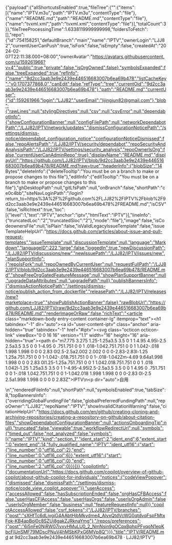 {"payload":{"allShortcutsEnabled":true,"fileTree":{"":{"items":[{"name":"IPTV.m3u","path":"IPTV.m3u","contentType":"file"},{"name":"README.md","path":"README.md","contentType":"file"},{"name":"tvxml.xml","path":"tvxml.xml","contentType":"file"}],"totalCount":3}},"fileTreeProcessingTime":1.6338119999999998,"foldersToFetch":[],"repo":{"id":754158251,"defaultBranch":"main","name":"IPTV","ownerLogin":"LJJ82","currentUserCanPush":true,"isFork":false,"isEmpty":false,"createdAt":"2024-02-07T22:11:38.000+08:00","ownerAvatar":"https://avatars.githubusercontent.com/u/159261966?v=4","public":true,"private":false,"isOrgOwned":false},"symbolsExpanded":false,"treeExpanded":true,"refInfo":{"name":"9d2cc3aab3e9e2439e446516683007b6ea69b478","listCacheKey":"v0:1707377868.0","canEdit":false,"refType":"tree","currentOid":"9d2cc3aab3e9e2439e446516683007b6ea69b478"},"path":"README.md","currentUser":{"id":159261966,"login":"LJJ82","userEmail":"lijingjun82@gmail.com"},"blob":{"rawLines":null,"stylingDirectives":null,"csv":null,"csvError":null,"dependabotInfo":{"showConfigurationBanner":null,"configFilePath":null,"networkDependabotPath":"/LJJ82/IPTV/network/updates","dismissConfigurationNoticePath":"/settings/dismiss-notice/dependabot_configuration_notice","configurationNoticeDismissed":false,"repoAlertsPath":"/LJJ82/IPTV/security/dependabot","repoSecurityAndAnalysisPath":"/LJJ82/IPTV/settings/security_analysis","repoOwnerIsOrg":false,"currentUserCanAdminRepo":true},"displayName":"README.md","displayUrl":"https://github.com/LJJ82/IPTV/blob/9d2cc3aab3e9e2439e446516683007b6ea69b478/README.md?raw=true","headerInfo":{"blobSize":"14 Bytes","deleteInfo":{"deleteTooltip":"You must be on a branch to make or propose changes to this file"},"editInfo":{"editTooltip":"You must be on a branch to make or propose changes to this file"},"ghDesktopPath":null,"gitLfsPath":null,"onBranch":false,"shortPath":"ce0c4bb","siteNavLoginPath":"/login?return_to=https%3A%2F%2Fgithub.com%2FLJJ82%2FIPTV%2Fblob%2F9d2cc3aab3e9e2439e446516683007b6ea69b478%2FREADME.md","isCSV":false,"isRichtext":true,"toc":[{"level":1,"text":"IPTV","anchor":"iptv","htmlText":"IPTV"}],"lineInfo":{"truncatedLoc":"2","truncatedSloc":"2"},"mode":"file"},"image":false,"isCodeownersFile":null,"isPlain":false,"isValidLegacyIssueTemplate":false,"issueTemplateHelpUrl":"https://docs.github.com/articles/about-issue-and-pull-request-templates","issueTemplate":null,"discussionTemplate":null,"language":"Markdown","languageID":222,"large":false,"loggedIn":true,"newDiscussionPath":"/LJJ82/IPTV/discussions/new","newIssuePath":"/LJJ82/IPTV/issues/new","planSupportInfo":{"repoIsFork":null,"repoOwnedByCurrentUser":null,"requestFullPath":"/LJJ82/IPTV/blob/9d2cc3aab3e9e2439e446516683007b6ea69b478/README.md","showFreeOrgGatedFeatureMessage":null,"showPlanSupportBanner":null,"upgradeDataAttributes":null,"upgradePath":null},"publishBannersInfo":{"dismissActionNoticePath":"/settings/dismiss-notice/publish_action_from_dockerfile","releasePath":"/LJJ82/IPTV/releases/new?marketplace=true","showPublishActionBanner":false},"rawBlobUrl":"https://github.com/LJJ82/IPTV/raw/9d2cc3aab3e9e2439e446516683007b6ea69b478/README.md","renderImageOrRaw":false,"richText":"<article class=\"markdown-body entry-content container-lg\" itemprop=\"text\"><h1 tabindex=\"-1\" dir=\"auto\"><a id=\"user-content-iptv\" class=\"anchor\" aria-hidden=\"true\" tabindex=\"-1\" href=\"#iptv\"><svg class=\"octicon octicon-link\" viewBox=\"0 0 16 16\" version=\"1.1\" width=\"16\" height=\"16\" aria-hidden=\"true\"><path d=\"m7.775 3.275 1.25-1.25a3.5 3.5 0 1 1 4.95 4.95l-2.5 2.5a3.5 3.5 0 0 1-4.95 0 .751.751 0 0 1 .018-1.042.751.751 0 0 1 1.042-.018 1.998 1.998 0 0 0 2.83 0l2.5-2.5a2.002 2.002 0 0 0-2.83-2.83l-1.25 1.25a.751.751 0 0 1-1.042-.018.751.751 0 0 1-.018-1.042Zm-4.69 9.64a1.998 1.998 0 0 0 2.83 0l1.25-1.25a.751.751 0 0 1 1.042.018.751.751 0 0 1 .018 1.042l-1.25 1.25a3.5 3.5 0 1 1-4.95-4.95l2.5-2.5a3.5 3.5 0 0 1 4.95 0 .751.751 0 0 1-.018 1.042.751.751 0 0 1-1.042.018 1.998 1.998 0 0 0-2.83 0l-2.5 2.5a1.998 1.998 0 0 0 0 2.83Z\"></path></svg></a>IPTV</h1>\n<p dir=\"auto\">自用</p>\n</article>","renderedFileInfo":null,"shortPath":null,"symbolsEnabled":true,"tabSize":8,"topBannersInfo":{"overridingGlobalFundingFile":false,"globalPreferredFundingPath":null,"repoOwner":"LJJ82","repoName":"IPTV","showInvalidCitationWarning":false,"citationHelpUrl":"https://docs.github.com/en/github/creating-cloning-and-archiving-repositories/creating-a-repository-on-github/about-citation-files","showDependabotConfigurationBanner":null,"actionsOnboardingTip":null},"truncated":false,"viewable":true,"workflowRedirectUrl":null,"symbols":{"timed_out":false,"not_analyzed":false,"symbols":[{"name":"IPTV","kind":"section_1","ident_start":2,"ident_end":6,"extent_start":0,"extent_end":14,"fully_qualified_name":"IPTV","ident_utf16":{"start":{"line_number":0,"utf16_col":2},"end":{"line_number":0,"utf16_col":6}},"extent_utf16":{"start":{"line_number":0,"utf16_col":0},"end":{"line_number":2,"utf16_col":0}}}]}},"copilotInfo":{"documentationUrl":"https://docs.github.com/copilot/overview-of-github-copilot/about-github-copilot-for-individuals","notices":{"codeViewPopover":{"dismissed":false,"dismissPath":"/settings/dismiss-notice/code_view_copilot_popover"}},"userAccess":{"accessAllowed":false,"hasSubscriptionEnded":false,"orgHasCFBAccess":false,"userHasCFIAccess":false,"userHasOrgs":false,"userIsOrgAdmin":false,"userIsOrgMember":false,"business":null,"featureRequestInfo":null}},"copilotAccessAllowed":false,"csrf_tokens":{"/LJJ82/IPTV/branches":{"post":"sXHfTc6dLjvgiG4AAbtHjbMkydme4_AlvxQtdVcWG0qtdvqFspFMtxFok-KB4apBol0c8SZUj8gakZJRknaYmg"},"/repos/preferences":{"post":"6i5nFe0NjRW07ivxvHMuLU0_2_NmNsin9gOCpxBphpPFyqoN1epKbcFlUnSMF79MDscPNuV4hMSbKPxG6MVp8Q"}}},"title":"IPTV/README.md at 9d2cc3aab3e9e2439e446516683007b6ea69b478 · LJJ82/IPTV"}